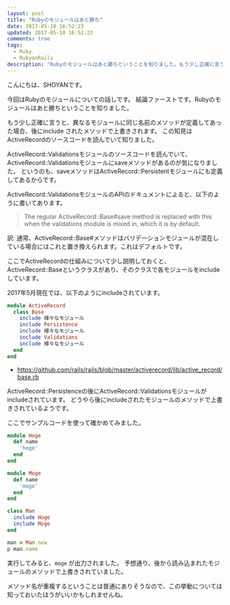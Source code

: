 ```yaml
---
layout: post
title: "Rubyのモジュールはあと勝ち"
date: 2017-05-10 16:52:23
updated: 2017-05-10 16:52:23
comments: true
tags: 
  - Ruby 
  - RubyonRails
description: "Rubyのモジュールはあと勝ちということを知りました。もう少し正確に言うと、異なるモジュールに同じ名前のメソッドが定義してあった場合、後にinclude されたメソッドで上書きされます。"
---
```


こんにちは、SHOYANです。

今回はRubyのモジュールについての話しです。
結論ファーストです。Rubyのモジュールはあと勝ちということを知りました。

もう少し正確に言うと、異なるモジュールに同じ名前のメソッドが定義してあった場合、後にinclude されたメソッドで上書きされます。
この知見はActiveRecordのソースコードを読んでいて知りました。

ActiveRecord::Validationsモジュールのソースコードを読んでいて、ActiveRecord::Validationsモジュールにsaveメソッドがあるのが気になりました。
というのも、saveメソッドはActiveRecord::Persistentモジュールにも定義してあるからです。

ActiveRecord::ValidationsモジュールのAPIのドキュメントによると、以下のように書いてあります。

> The regular ActiveRecord::Base#save method is replaced with this when the validations module is mixed in, which it is by default.

訳: 通常、ActiveRecord::Base#メソッドはバリデーションモジュールが混在している場合にはこれと置き換えられます。これはデフォルトです。

ここでActiveRecordの仕組みについて少し説明しておくと、ActiveRecord::Baseというクラスがあり、そのクラスで各モジュールをincludeしています。

2017年5月現在では、以下のようにincludeされています。

```ruby
module ActiveRecord
  class Base
    include 様々なモジュール
    include Persistence
    include 様々なモジュール
    include Validations
    include 様々なモジュール
  end
end
```

* https://github.com/rails/rails/blob/master/activerecord/lib/active_record/base.rb

ActiveRecord::Persistenceの後にActiveRecord::Validationsモジュールがincludeされています。
どうやら後にincludeされたモジュールのメソッドで上書きされているようです。

ここでサンプルコードを使って確かめてみました。

```ruby
module Hoge
  def name
    'hoge'
  end
end

module Moge
  def name
    'moge'
  end
end

class Man
  include Hoge
  include Moge
end

man = Man.new
p man.name
```

実行してみると、`moge` が出力されました。
予想通り、後から読み込まれたモジュールのメソッドで上書きされていました。

メソッド名が重複するということは普通にありそうなので、この挙動については知っておいたほうがいいかもしれませんね。

